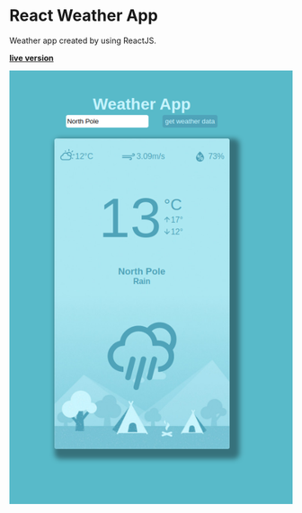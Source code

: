 # React Weather App

Weather app created by using ReactJS.

[**live version**](https://adanurk-react-weather-app2.netlify.app/)

![foto](foto1.png)

